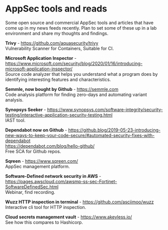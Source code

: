 # AppSec tools and reads
Some open source and commercial AppSec tools and articles that have come up in my news feeds recently. Plan to set some of these up in a lab environment and share my thoughts and findings.

**Trivy** - https://github.com/aquasecurity/trivy   
Vulnerability Scanner for Containers, Suitable for CI.

**Microsoft Application Inspector** - https://www.microsoft.com/security/blog/2020/01/16/introducing-microsoft-application-inspector/   
Source code analyzer that helps you understand what a program does by identifying interesting features and characteristics.

**Semmle, now bought by Github** - https://semmle.com   
Code analysis platform for finding zero-days and automating variant analysis.

**Synopsys Seeker** - https://www.synopsys.com/software-integrity/security-testing/interactive-application-security-testing.html   
IAST tool.

**Dependabot now on Github** - https://github.blog/2019-05-23-introducing-new-ways-to-keep-your-code-secure/#automated-security-fixes-with-dependabot   
https://dependabot.com/blog/hello-github/   
Free SCA for Github repos.

**Sqreen** - https://www.sqreen.com/   
AppSec management platform.

**Software-Defined network security in AWS** - https://pages.awscloud.com/awsmp-ss-sec-Fortinet-SoftwareDefinedSec.html   
Webinar, find recording.

**Wuzz HTTP inspection in terminal** - https://github.com/asciimoo/wuzz   
Interactive cli tool for HTTP inspection.

**Cloud secrets management vault** - https://www.akeyless.io/   
See how this compares to Hashicorp.
